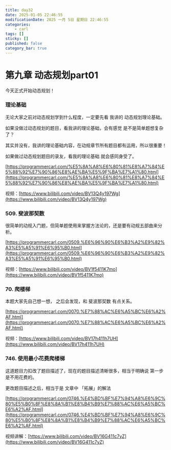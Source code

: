 ```yaml
---
title: day32
date: 2025-01-05 22:46:55
modificationDate: 2025 一月 5日 星期日 22:46:55
categories: 
	- carl
tags: []
sticky: []
published: false
category_bar: true
---
```


# 第九章 动态规划part01

今天正式开始动态规划！

### 理论基础

无论大家之前对动态规划学到什么程度，一定要先看 我讲的 动态规划理论基础。

如果没做过动态规划的题目，看我讲的理论基础，会有感觉 是不是简单题想复杂了？

其实并没有，我讲的理论基础内容，在动规章节所有题目都有运用，所以很重要！

如果做过动态规划题目的录友，看我的理论基础 就会感同身受了。

[https://programmercarl.com/%E5%8A%A8%E6%80%81%E8%A7%84%E5%88%92%E7%90%86%E8%AE%BA%E5%9F%BA%E7%A1%80.html](https://programmercarl.com/%E5%8A%A8%E6%80%81%E8%A7%84%E5%88%92%E7%90%86%E8%AE%BA%E5%9F%BA%E7%A1%80.html)

视频：[https://www.bilibili.com/video/BV13Q4y197Wg](https://www.bilibili.com/video/BV13Q4y197Wg)

### 509. 斐波那契数

很简单的动规入门题，但简单题使用来掌握方法论的，还是要有动规五部曲来分析。

[https://programmercarl.com/0509.%E6%96%90%E6%B3%A2%E9%82%A3%E5%A5%91%E6%95%B0.html](https://programmercarl.com/0509.%E6%96%90%E6%B3%A2%E9%82%A3%E5%A5%91%E6%95%B0.html)

视频：[https://www.bilibili.com/video/BV1f5411K7mo](https://www.bilibili.com/video/BV1f5411K7mo)

### 70. 爬楼梯

本题大家先自己想一想， 之后会发现，和 斐波那契数 有点关系。

[https://programmercarl.com/0070.%E7%88%AC%E6%A5%BC%E6%A2%AF.html](https://programmercarl.com/0070.%E7%88%AC%E6%A5%BC%E6%A2%AF.html)

视频：[https://www.bilibili.com/video/BV17h411h7UH](https://www.bilibili.com/video/BV17h411h7UH)

### 746. 使用最小花费爬楼梯

这道题目力扣改了题目描述了，现在的题目描述清晰很多，相当于明确说 第一步是不用花费的。

更改题目描述之后，相当于是 文章中 「拓展」的解法

[https://programmercarl.com/0746.%E4%BD%BF%E7%94%A8%E6%9C%80%E5%B0%8F%E8%8A%B1%E8%B4%B9%E7%88%AC%E6%A5%BC%E6%A2%AF.html](https://programmercarl.com/0746.%E4%BD%BF%E7%94%A8%E6%9C%80%E5%B0%8F%E8%8A%B1%E8%B4%B9%E7%88%AC%E6%A5%BC%E6%A2%AF.html)

视频讲解：[https://www.bilibili.com/video/BV16G411c7yZ](https://www.bilibili.com/video/BV16G411c7yZ)